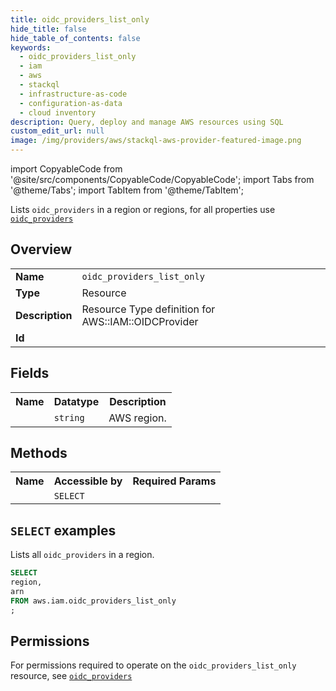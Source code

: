 ```yaml
---
title: oidc_providers_list_only
hide_title: false
hide_table_of_contents: false
keywords:
  - oidc_providers_list_only
  - iam
  - aws
  - stackql
  - infrastructure-as-code
  - configuration-as-data
  - cloud inventory
description: Query, deploy and manage AWS resources using SQL
custom_edit_url: null
image: /img/providers/aws/stackql-aws-provider-featured-image.png
---
```


import CopyableCode from '@site/src/components/CopyableCode/CopyableCode';
import Tabs from '@theme/Tabs';
import TabItem from '@theme/TabItem';

Lists <code>oidc_providers</code> in a region or regions, for all properties use <a href="/providers/aws/serviceName/oidc_providers/"><code>oidc_providers</code></a>

## Overview
<table><tbody>
<tr><td><b>Name</b></td><td><code>oidc_providers_list_only</code></td></tr>
<tr><td><b>Type</b></td><td>Resource</td></tr>
<tr><td><b>Description</b></td><td>Resource Type definition for AWS::IAM::OIDCProvider</td></tr>
<tr><td><b>Id</b></td><td><CopyableCode code="aws.iam.oidc_providers_list_only" /></td></tr>
</tbody></table>

## Fields
<table><tbody><tr><th>Name</th><th>Datatype</th><th>Description</th></tr><tr><td><CopyableCode code="region" /></td><td><code>string</code></td><td>AWS region.</td></tr>
</tbody></table>

## Methods

<table><tbody>
  <tr>
    <th>Name</th>
    <th>Accessible by</th>
    <th>Required Params</th>
  </tr>
  <tr>
    <td><CopyableCode code="list_resources" /></td>
    <td><code>SELECT</code></td>
    <td><CopyableCode code="region" /></td>
  </tr>
</tbody></table>

## `SELECT` examples
Lists all <code>oidc_providers</code> in a region.
```sql
SELECT
region,
arn
FROM aws.iam.oidc_providers_list_only
;
```


## Permissions

For permissions required to operate on the <code>oidc_providers_list_only</code> resource, see <a href="/providers/aws/iam/oidc_providers/#permissions"><code>oidc_providers</code></a>

